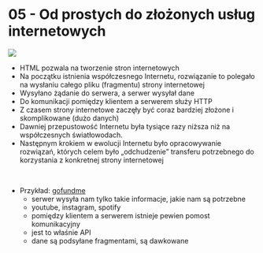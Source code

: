# 05 - Od prostych do złożonych usług internetowych

<a href="https://en.wikipedia.org/wiki/Client%E2%80%93server_model">
    <img src="https://upload.wikimedia.org/wikipedia/commons/c/c9/Client-server-model.svg">
</a>


* HTML pozwala na tworzenie stron internetowych 
* Na początku istnienia współczesnego Internetu, rozwiązanie to polegało na wysłaniu całego pliku (fragmentu) strony internetowej 
* Wysyłano żądanie do serwera, a serwer wysyłał dane 
* Do komunikacji pomiędzy klientem a serwerem służy HTTP 
* Z czasem strony internetowe zaczęły być coraz bardziej złożone i skomplikowane (dużo danych)
* Dawniej przepustowość Internetu była tysiące razy niższa niż na współczesnych światłowodach. 
* Następnym krokiem w ewolucji Internetu było opracowywanie rozwiązań, których celem było „odchudzenie” transferu potrzebnego do korzystania z konkretnej strony internetowej

<br>

* Przykład: [gofundme](https://www.gofundme.com/f/neseblod-records-fire-fund?modal=donations&tab=all)
  * serwer wysyła nam tylko takie informacje, jakie nam są potrzebne 
  * youtube, instagram, spotify 
  * pomiędzy klientem a serwerem istnieje pewien pomost komunikacyjny 
  * jest to właśnie API 
  * dane są podsyłane fragmentami, są dawkowane